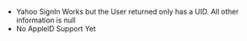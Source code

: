 - Yahoo SignIn Works but the User returned only has a UID. All other information is null
- No AppleID Support Yet